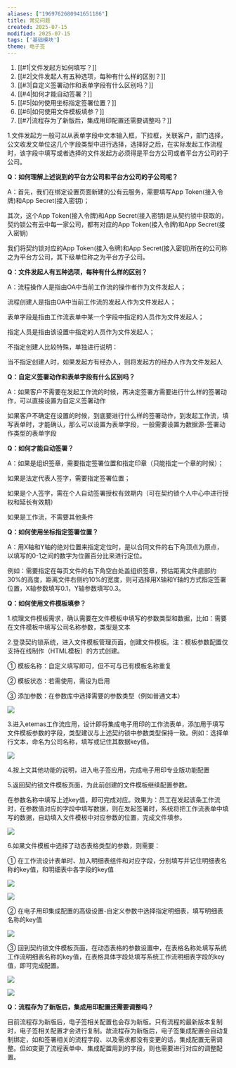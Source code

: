 ```yaml
---
aliases: ["1969762680941651186"]
title: 常见问题
created: 2025-07-15
modified: 2025-07-15
tags: ['基础模块']
theme: 电子签
---
```


1. [[#1|文件发起方如何填写？]]
2. [[#2|文件发起人有五种选项，每种有什么样的区别？]]
3. [[#3|自定义签署动作和表单字段有什么区别吗？]]
4. [[#4|如何才能自动签署？]]
5. [[#5|如何使用坐标指定签署位置？]]
6. [[#6|如何使用文件模板填参？]]
7. [[#7|流程存为了新版后，集成用印配置还需要调整吗？]]

1.文件发起方一般可以从表单字段中文本输入框，下拉框，关联客户，部门选择，公文收发文单位这几个字段类型中进行选择，选择好之后，在实际发起工作流程时，该字段中填写或者选择的文件发起方必须得是平台方公司或者平台方公司的子公司。

**Q：如何理解上述说到的平台方公司和平台方公司的子公司呢？**

A：首先，我们在绑定设置页面新建的公有云服务，需要填写App Token(接入令牌)和App Secret(接入密钥)；

其次，这个App Token(接入令牌)和App Secret(接入密钥)是从契约锁中获取的，契约锁公有云中每一家公司，都有对应的App Token(接入令牌)和App Secret(接入密钥)

我们将契约锁对应的App Token(接入令牌)和App Secret(接入密钥)所在的公司称之为平台方公司，其下级单位称之为平台方子公司。

**Q：文件发起人有五种选项，每种有什么样的区别？**

A：流程操作人是指由OA中当前工作流的操作者作为文件发起人；

流程创建人是指由OA中当前工作流的发起人作为文件发起人；

表单字段是指由工作流表单中某一个字段中指定的人员作为文件发起人；

指定人员是指由该设置中指定的人员作为文件发起人；

不指定创建人比较特殊，单独进行说明：

当不指定创建人时，如果发起方有经办人，则将发起方的经办人作为文件发起人

**Q：自定义签署动作和表单字段有什么区别吗？**

A：如果客户不需要在发起工作流的时候，再决定签署方需要进行什么样的签署动作，可以直接设置为自定义签署动作

如果客户不确定在设置的时候，到底要进行什么样的签署动作，到发起工作流，填写表单时，才能确认，那么可以设置为表单字段，一般需要设置为数据源-签署动作类型的表单字段

**Q：如何才能自动签署？**

A：如果是组织签章，需要指定签署位置和指定印章（只能指定一个章的时候）；

如果是法定代表人签字，需要指定签署位置；

如果是个人签字，需在个人自动签署授权有效期内（可在契约锁个人中心中进行授权和延长有效期）

如果是工作流，不需要其他条件

**Q：如何使用坐标指定签署位置？**

A：用X轴和Y轴的绝对位置来指定定位时，是以合同文件的右下角顶点为原点，以填写的0-1之间的数字为位置百分比来进行定位。

例如：需要指定在每页文件的右下角空白处盖组织签章，预估距离文件底部约30%的高度，距离文件右侧约10%的宽度，则可选择用X轴和Y轴的方式指定签署位置，X轴参数填写0.1，Y轴参数填写0.3。

**Q：如何使用文件模板填参？**

1.梳理文件模板需求，确认需要在文件模板中填写的参数类型和数据，比如：需要在文件模板中填写公司名称参数，类型是文本

2.登录契约锁系统，进入文件模板管理页面，创建文件模板。注：模板参数配置仅支持在线制作（HTML模板）的方式创建。

① 模板名称：自定义填写即可，但不可与已有模板名称重复

② 模板状态：若需使用，需设为启用

③ 添加参数：在参数库中选择需要的参数类型（例如普通文本）

![](06fd026fdcf677cb2f5a021b0a0a71de.jpg)

3.进入etemas工作流应用，设计即将集成电子用印的工作流表单，添加用于填写文件模板参数的字段，类型建议与上述契约锁中参数类型保持一致。例如：选择单行文本，命名为公司名称，填写或记住其数据key值。

![](38fd31eb15b8a5d2b355042775142def.jpg)

4.按上文其他功能的说明，进入电子签应用，完成电子用印专业版功能配置

5.返回契约锁文件模板页面，为此前创建的文件模板继续配置参数。

在参数名称中填写上述key值，即可完成对应。效果为：员工在发起该条工作流时，在参数值对应的字段中填写数据，则在发起签署时，系统将把工作流表单中填写的数据，自动填入文件模板中对应参数的位置，完成文件填参。

![](a74565d9e5208e1c7f0b8d043f49a96d.jpg)

6.如果文件模板中选择了动态表格类型的参数，则需要：

① 在工作流设计表单时、加入明细表组件和对应字段，分别填写并记住明细表名称的key值，和明细表中各字段的key值

![](29793fc83712954606e8e374c822b6e3.jpg)

![](533a7dcec2ff4d16209dec8be9898a6f.jpg)

② 在电子用印集成配置的高级设置-自定义参数中选择指定明细表，填写明细表名称的key值

![](9ec9a2420e44155017cdadda433108be.jpg)

③ 回到契约锁文件模板页面，在动态表格的参数设置中，在表格名称处填写系统工作流明细表名称的key值，在表格具体字段处填写系统工作流明细表字段的key值，即可完成配置。

![](ac752d6943be72fb1b8f42aa485a56b5.jpg)

![](18e32c267cf671c3226154bc3552e0fd.jpg)

**Q：流程存为了新版后，集成用印配置还需要调整吗？**

目前流程存为新版后，电子签相关配置也会存为新版。只有流程的最新版本复制时，电子签相关配置才会进行复制。故流程存为新版后，电子签集成配置会自动复制绑定，如和签署相关的流程字段、以及需求都没有变更的话，集成配置无需调整。但如变更了流程表单中、集成配置用到的字段，则也需要进行对应的调整配置。